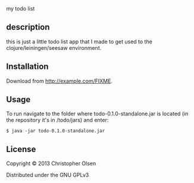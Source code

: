 my todo list

## description

this is just a little todo list app that I made to get used to the 
clojure/leiningen/seesaw environment. 

## Installation

Download from http://example.com/FIXME.

## Usage

To run navigate to the folder where todo-0.1.0-standalone.jar is located (in
the repository it's in /todo/jars) and enter:

    $ java -jar todo-0.1.0-standalone.jar

## License

Copyright © 2013 Christopher Olsen

Distributed under the GNU GPLv3 
